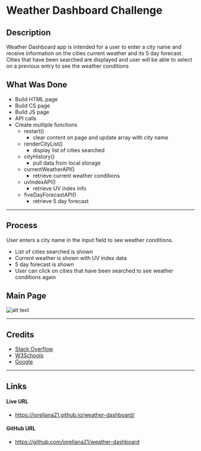 # Weather Dashboard Challenge
## Description
Weather Dashboard app is intended for a user to enter a city name and receive information on the cities current weather and its 5 day forecast. Cities that have been searched are displayed and user will be able to select on a previous entry to see the weather conditions
## What Was Done
* Build HTML page
* Build CS page
* Build JS page
* API calls
* Create multiple functions
    * restart()
        * clear content on page and update array with city name
    * renderCityList()
        * display list of cities searched
    * cityHistory()
        * pull data from local storage
    * currentWeatherAPI()
        * retrieve current weather conditions
    * uvIndexAPI()
        * retrieve UV index info
    * fiveDayForecastAPI()
        * retrieve 5 day forecast

---
## Process
User enters a city name in the input field to see weather conditions.
* List of cities searched is shown
* Current weather is shown with UV index data
* 5 day forecast is shown
* User can click on cities that have been searched to see weather conditions again


## Main Page
![alt text](pic "weather-main-page")

---
## Credits
* [Stack Overflow](https://stackoverflow.com/)
* [W3Schools](https://www.w3schools.com/)
* [Google](https://www.google.com/)

---
## Links
#### Live URL
* https://iorellana21.github.io/weather-dashboard/
#### GitHub URL
* https://github.com/iorellana21/weather-dashboard